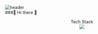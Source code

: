 
![header](https://capsule-render.vercel.app/api?type=Waving&color=auto&height=300&section=header&text=7UN4%&fontSize=90)
<br>
###👋 Hi there 👋
<br>
<div align="center">Tech Stack</div>
<div align="center">
  <a href="https://www.python.org/" target="_blank"><img src="https://img.shields.io/badge/Python-3776AB?style=flat-square&logo=python&logoColor=white"/></a>
</div>
